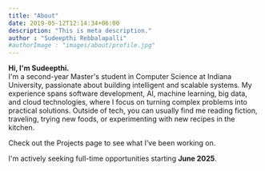 ```yaml
---
title: "About"
date: 2019-05-12T12:14:34+06:00
description: "This is meta description."
author : "Sudeepthi Rebbalapalli"
#authorImage : "images/about/profile.jpg"
---
```


**Hi, I'm Sudeepthi.**  
I'm a second-year Master's student in Computer Science at Indiana University, passionate about building intelligent and scalable systems. My experience spans software development, AI, machine learning, big data, and cloud technologies, where I focus on turning complex problems into practical solutions. Outside of tech, you can usually find me reading fiction, traveling, trying new foods, or experimenting with new recipes in the kitchen.

Check out the Projects page to see what I’ve been working on.

I'm actively seeking full-time opportunities starting **June 2025**.

